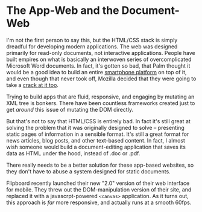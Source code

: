 # The App-Web and the Document-Web

I'm not the first person to say this, but the HTML/CSS stack is simply dreadful for developing modern applications. The web was designed primarily for read-only documents, not interactive applications. People have built empires on what is basically an interwoven series of overcomplicated Microsoft Word documents. In fact, it's gotten so bad, that Palm thought it would be a good idea to build an entire [smartphone platform](http://www.hpwebos.com/us/) on top of it, and even though that never took off, Mozilla decided that they were going to take a [crack at it too](https://www.mozilla.org/en-US/firefox/os/).

Trying to build apps that are fluid, responsive, and engaging by mutating an XML tree is bonkers. There have been countless frameworks created just to get *around* this issue of mutating the DOM directly.

But that's not to say that HTML/CSS is entirely bad. In fact it's still great at solving the problem that it was originally designed to solve – presenting static pages of information in a sensible format. It's still a great format for news articles, blog posts, and other text-based content. In fact, I almost wish someone would build a document-editing application that saves its data as HTML under the hood, instead of .doc or .pdf.

There really needs to be a better solution for these app-based websites, so they don't have to abuse a system designed for static documents.

Flipboard recently launched their new "2.0" version of their web interface for mobile. They threw out the DOM-manipulation version of their site, and replaced it with a javascrpt-powered `<canvas>` application. As it turns out, this approach is *far* more responsive, and actually runs at a smooth 60fps.